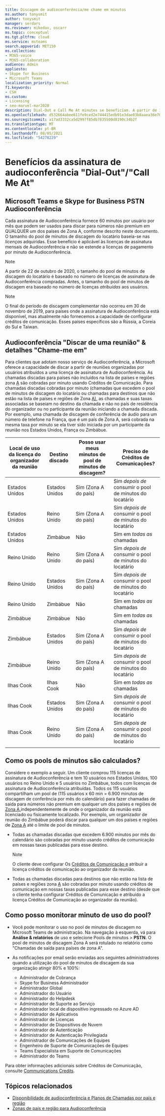 ```yaml
---
title: Discagem de audioconferência/me chame em minutos
ms.author: tonysmit
author: tonysmit
manager: serdars
ms.reviewer: mikedav, oscarr
ms.topic: conceptual
ms.tgt.pltfrm: cloud
ms.service: msteams
search.appverid: MET150
ms.collection:
- M365-voice
- M365-collaboration
audience: Admin
appliesto:
- Skype for Business
- Microsoft Teams
localization_priority: Normal
f1.keywords:
- CSH
ms.custom:
- Licensing
- seo-marvel-mar2020
description: Dial-Out e Call Me At minutes se beneficiam. A partir de 1º de dezembro de 2019, cada assinatura de audioconferência fornece 60 minutos por usuário por mês para os países de Zona A.
ms.openlocfilehash: d532664abee611fe9ced2e744415edb91e3dae03b8aaea36e705d8bed59b10e6
ms.sourcegitcommit: a17ad3332ca5d2997f85db7835500d8190c34b2f
ms.translationtype: MT
ms.contentlocale: pt-BR
ms.lasthandoff: 08/05/2021
ms.locfileid: "54278229"
---
```

# <a name="audio-conferencing-subscription-dial-outcall-me-at-minutes-benefit"></a>Benefícios da assinatura de audioconferência "Dial-Out"/"Call Me At"

## <a name="microsoft-teams-and-skype-for-business-pstn-audio-conferencing"></a>Microsoft Teams e Skype for Business PSTN Audioconferência

Cada assinatura de Audioconferência fornece 60 minutos por usuário por mês que podem ser usados para discar para números não premium em QUALQUER um dos países de Zona A, conforme descrito neste documento. O tamanho do pool de minutos de discagem do locatário baseia-se nas *licenças* adquiridas. Esse benefício é aplicável  às licenças de assinatura mensais de Audioconferência e não se estende a licenças de pagamento por minuto de Audioconferência.

> [!NOTE]
> A partir de 22 de outubro de 2020, o tamanho do pool  de minutos de discagem do locatário é baseado no número de licenças de assinatura de Audioconferência compradas. Antes, o tamanho do pool de minutos de discagem era baseado no número de licenças *atribuídas* aos usuários.


> [!NOTE]
> O final [](complimentary-dial-out-period.md) do período de discagem complementar não ocorreu em 30 de novembro de 2019, para países onde a assinatura de Audioconferência está disponível, mas atualmente não fornecemos a capacidade de configurar créditos de comunicação. Esses países específicos são a Rússia, a Coreia do Sul e Taiwan.

## <a name="audio-conferencing-dial-out-from-a-meeting--call-me-at-details"></a>Audioconferência "Discar de uma reunião" & detalhes "Chame-me em"

Para clientes que adotam nosso serviço de Audioconferência, a Microsoft oferece a capacidade de discar a partir de reuniões organizadas por usuários atribuídos a uma licença de assinatura de Audioconferência. As chamadas discadas para países não incluídos na lista de países e regiões zona [A](audio-conferencing-zones.md) são cobradas por minuto usando Créditos de Comunicação. Para chamadas discadas cobradas por minuto (chamadas que excedem o pool de minutos de discagem do locatário ou chamadas para destinos que não estão na lista de países e regiões de Zona [A),](audio-conferencing-zones.md) as chamadas e suas taxas associadas se baseiam no destino da chamada e não no país de residência do organizador ou no participante da reunião iniciando a chamada discada. Por exemplo, uma chamada de discagem de conferência de áudio para um número de telefone na França, que é um país de Zona A, será cobrada na mesma taxa por minuto se ela tiver sido iniciada por um participante da reunião nos Estados Unidos, França ou Zimbábue. 


|Local de uso da licença do organizador da reunião |Destino discado |Posso usar meus minutos de pool de minutos de discagem?|Preciso de Créditos de Comunicações?|
|---------|---------|---------|---------|
|Estados Unidos |Estados Unidos |Sim (Zona A do país) |Sim *depois de* consumir o pool de minutos do locatário         |
|Estados Unidos |Reino Unido|Sim (Zona A do país) |  Sim *depois de* consumir o pool de minutos do locatário       |
|Estados Unidos     |Zimbábue|    Não     |     Sim em *todas as* chamadas    |
|Reino Unido     |Reino Unido|Sim (Zona A do país) |  Sim *depois de* consumir o pool de minutos do locatário       |
|Reino Unido     |Estados Unidos |Sim (Zona A do país) |  Sim *depois de* consumir o pool de minutos do locatário       |
|Reino Unido     |Zimbábue|    Não     |   Sim em *todas as* chamadas      |
|Zimbábue     |Zimbábue|    Não     |    Sim em *todas as* chamadas     |
|Zimbábue     |Estados Unidos | Sim (Zona A do país) | Sim *depois de* consumir o pool de minutos do locatário        |
|Zimbábue     |Reino Unido | Sim (Zona A do país) | Sim *depois de* consumir o pool de minutos do locatário        |
|Ilhas Cook     |Ilhas Cook |   Não      |    Sim em *todas as* chamadas     |
|Ilhas Cook     |Estados Unidos  | Sim (Zona A do país) |  Sim *depois de* consumir o pool de minutos do locatário       |
|Ilhas Cook     |Reino Unido | Sim (Zona A do país) | Sim *depois de* consumir o pool de minutos do locatário        |
|    |         |         |         |

## <a name="how-are-minute-pools-calculated"></a>Como os pools de minutos são calculados?

Considere o exemplo a seguir. Um cliente comprou 115 licenças de assinatura de Audioconferência e tem 10 usuários nos Estados Unidos, 100 usuários no Reino Unido e 5 usuários no Zimbábue, todos com licenças de assinatura de Audioconferência atribuídas. Todos os 115 usuários compartilham um pool de (115 usuários x 60 min = 6.900 minutos de discagem de conferência por mês  do calendário) para fazer chamadas de saída para números não premium em qualquer um dos países e regiões de [Zona A,](audio-conferencing-zones.md)independentemente de onde o organizador da reunião está licenciado ou fisicamente localizado. Por exemplo, um organizador de reunião do Zimbábue poderá discar para qualquer um dos países e regiões de [Zona A](audio-conferencing-zones.md) até o limite de pool de minutos.

- Todas as chamadas discadas que excedem 6.900 minutos por mês do calendário são cobradas por minuto usando créditos de comunicação em nossas taxas publicadas para esse destino. 

   > [!NOTE]
   > O cliente deve configurar Os [Créditos de Comunicação e](what-are-communications-credits.md) atribuir a licença créditos de comunicação ao organizador da reunião.

- Todas as chamadas discadas para destinos que não estão na lista de países e regiões zona [A](audio-conferencing-zones.md) são cobradas por minuto usando créditos de comunicação em nossas taxas publicadas para esse destino (desde que o cliente tenha configurar Créditos de Comunicação e atribuído a licença Créditos de Comunicação ao organizador da reunião).

## <a name="how-can-i-monitor-minute-my-pool-usage"></a>Como posso monitorar minuto de uso do pool?

- Você pode monitorar o uso no pool de minutos de discagem no Microsoft Teams de administração. Na navegação à esquerda, vá para **Análise & relatórios** de uso e selecione Pools de minutos  >   **PSTN.** O pool de minutos de discagem Zona A será rotulado no relatório como "Chamadas de saída para países de zona A".
- As notificações por email serão enviadas aos seguintes administradores quando a utilização do pool de minutos de discagem da sua organização atingir 80% e 100%:

  - Administrador de Cobrança
  - Skype for Business Administrador
  - Administrador Global 
  - Administrador do Usuário
  - Administrador do Helpdesk
  - Administrador de Suporte ao Serviço
  - Administrador local de dispositivo ingressado no Azure AD 
  - Administrador de Aplicativos
  - Administrador de Licenças
  - Administrador de Dispositivos de Nuvem
  - Administrador de Autenticação
  - Administrador de Autenticação Privilegiada
  - Administrador de Comunicações de Equipes
  - Engenheiro de Suporte de Comunicações de Equipes
  - Teams Especialista em Suporte de Comunicações
  - Administrador do Teams

Para obter informações adicionais sobre Créditos de Comunicação, consulte [Communications Credits](what-are-communications-credits.md).

## <a name="related-topics"></a>Tópicos relacionados

- [Disponibilidade de audioconferência e Planos de Chamadas por país e região](country-and-region-availability-for-audio-conferencing-and-calling-plans/country-and-region-availability-for-audio-conferencing-and-calling-plans.md)
- [Zonas de país e região para Audioconferência](audio-conferencing-zones.md)
